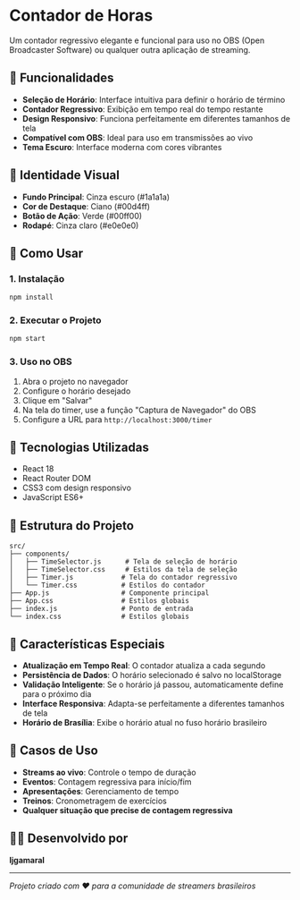 # Contador de Horas

Um contador regressivo elegante e funcional para uso no OBS (Open Broadcaster Software) ou qualquer outra aplicação de streaming.

## 🚀 Funcionalidades

- **Seleção de Horário**: Interface intuitiva para definir o horário de término
- **Contador Regressivo**: Exibição em tempo real do tempo restante
- **Design Responsivo**: Funciona perfeitamente em diferentes tamanhos de tela
- **Compatível com OBS**: Ideal para uso em transmissões ao vivo
- **Tema Escuro**: Interface moderna com cores vibrantes

## 🎨 Identidade Visual

- **Fundo Principal**: Cinza escuro (#1a1a1a)
- **Cor de Destaque**: Ciano (#00d4ff)
- **Botão de Ação**: Verde (#00ff00)
- **Rodapé**: Cinza claro (#e0e0e0)

## 📱 Como Usar

### 1. Instalação
```bash
npm install
```

### 2. Executar o Projeto
```bash
npm start
```

### 3. Uso no OBS
1. Abra o projeto no navegador
2. Configure o horário desejado
3. Clique em "Salvar"
4. Na tela do timer, use a função "Captura de Navegador" do OBS
5. Configure a URL para `http://localhost:3000/timer`

## 🔧 Tecnologias Utilizadas

- React 18
- React Router DOM
- CSS3 com design responsivo
- JavaScript ES6+

## 📁 Estrutura do Projeto

```
src/
├── components/
│   ├── TimeSelector.js      # Tela de seleção de horário
│   ├── TimeSelector.css     # Estilos da tela de seleção
│   ├── Timer.js            # Tela do contador regressivo
│   └── Timer.css           # Estilos do contador
├── App.js                  # Componente principal
├── App.css                 # Estilos globais
├── index.js                # Ponto de entrada
└── index.css               # Estilos globais
```

## 🌟 Características Especiais

- **Atualização em Tempo Real**: O contador atualiza a cada segundo
- **Persistência de Dados**: O horário selecionado é salvo no localStorage
- **Validação Inteligente**: Se o horário já passou, automaticamente define para o próximo dia
- **Interface Responsiva**: Adapta-se perfeitamente a diferentes tamanhos de tela
- **Horário de Brasília**: Exibe o horário atual no fuso horário brasileiro

## 🎯 Casos de Uso

- **Streams ao vivo**: Controle o tempo de duração
- **Eventos**: Contagem regressiva para início/fim
- **Apresentações**: Gerenciamento de tempo
- **Treinos**: Cronometragem de exercícios
- **Qualquer situação que precise de contagem regressiva**

## 👨‍💻 Desenvolvido por

**ljgamaral**

---

*Projeto criado com ❤️ para a comunidade de streamers brasileiros*
